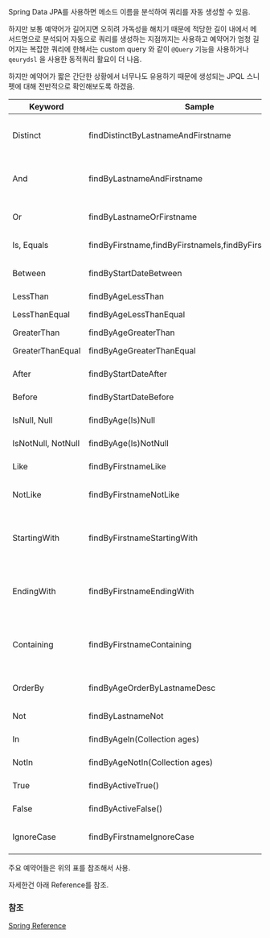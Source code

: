 
Spring Data JPA를 사용하면 메소드 이름을 분석하여 쿼리를 자동 생성할 수 있음.

하지만 보통 예약어가 길어지면 오히려 가독성을 해치기 때문에 적당한 길이 내에서 메서드명으로 분석되어 자동으로 쿼리를 생성하는 지점까지는 사용하고 예약어가 엄청 길어지는 복잡한 쿼리에 한해서는 custom query 와 같이 `@Query` 기능을 사용하거나 `qeurydsl` 을 사용한 동적쿼리 활요이 더 나음.

하지만 예약어가 짧은 간단한 상황에서 너무나도 유용하기 때문에 생성되는 JPQL 스니펫에 대해 전반적으로 확인해보도록 하겠음.

| Keyword | Sample | JPQL snippet |
| --- | --- | --- |
| Distinct | findDistinctByLastnameAndFirstname | select distinct …​ where x.lastname = ?1 and x.firstname = ?2 |
| And | findByLastnameAndFirstname | … where x.lastname = ?1 and x.firstname = ?2 |
| Or | findByLastnameOrFirstname | … where x.lastname = ?1 or x.firstname = ?2 |
| Is, Equals | findByFirstname,findByFirstnameIs,findByFirstnameEquals | … where x.firstname = ?1 |
| Between | findByStartDateBetween | … where x.startDate between ?1 and ?2 |
| LessThan | findByAgeLessThan | … where x.age < ?1 |
| LessThanEqual | findByAgeLessThanEqual | … where x.age <= ?1 |
| GreaterThan | findByAgeGreaterThan | … where x.age > ?1 |
| GreaterThanEqual | findByAgeGreaterThanEqual | … where x.age >= ?1 |
| After | findByStartDateAfter | … where x.startDate > ?1 |
| Before | findByStartDateBefore | … where x.startDate < ?1 |
| IsNull, Null | findByAge(Is)Null | … where x.age is null |
| IsNotNull, NotNull | findByAge(Is)NotNull | … where x.age not null |
| Like | findByFirstnameLike | … where x.firstname like ?1 |
| NotLike | findByFirstnameNotLike | … where x.firstname not like ?1 |
| StartingWith | findByFirstnameStartingWith | … where x.firstname like ?1 (parameter bound with appended %) |
| EndingWith | findByFirstnameEndingWith | … where x.firstname like ?1 (parameter bound with prepended %) |
| Containing | findByFirstnameContaining | … where x.firstname like ?1 (parameter bound wrapped in %) |
| OrderBy | findByAgeOrderByLastnameDesc | … where x.age = ?1 order by x.lastname desc |
| Not | findByLastnameNot | … where x.lastname <> ?1 |
| In | findByAgeIn(Collection<Age> ages) | … where x.age in ?1 |
| NotIn | findByAgeNotIn(Collection<Age> ages) | … where x.age not in ?1 |
| True | findByActiveTrue() | … where x.active = true |
| False | findByActiveFalse() | … where x.active = false |
| IgnoreCase | findByFirstnameIgnoreCase | … where UPPER(x.firstname) = UPPER(?1) |

주요 예약어들은 위의 표를 참조해서 사용.

자세한건 아래 Reference를 참조.


### 참조
[Spring Reference](https://docs.spring.io/spring-data/jpa/docs/current/reference/html/#jpa.query-methods.named-queries)
